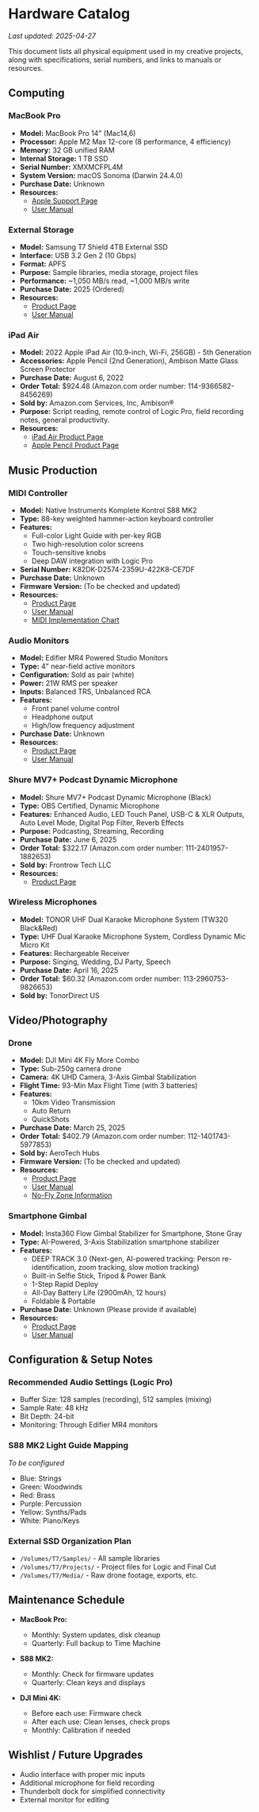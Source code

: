 # Hardware Catalog

*Last updated: 2025-04-27*

This document lists all physical equipment used in my creative projects, along with specifications, serial numbers, and links to manuals or resources.

## Computing

### MacBook Pro
- **Model:** MacBook Pro 14" (Mac14,6)
- **Processor:** Apple M2 Max 12-core (8 performance, 4 efficiency)
- **Memory:** 32 GB unified RAM
- **Internal Storage:** 1 TB SSD
- **Serial Number:** XMXMCFPL4M
- **System Version:** macOS Sonoma (Darwin 24.4.0)
- **Purchase Date:** Unknown
- **Resources:**
  - [Apple Support Page](https://support.apple.com/mac/macbook-pro)
  - [User Manual](https://support.apple.com/manuals/macbook-pro)

### External Storage
- **Model:** Samsung T7 Shield 4TB External SSD
- **Interface:** USB 3.2 Gen 2 (10 Gbps)
- **Format:** APFS
- **Purpose:** Sample libraries, media storage, project files
- **Performance:** ~1,050 MB/s read, ~1,000 MB/s write
- **Purchase Date:** 2025 (Ordered)
- **Resources:**
  - [Product Page](https://www.samsung.com/us/computing/memory-storage/portable-solid-state-drives/t7-shield-portable-ssd-4tb-blue-mu-pg4t0b-am/)
  - [User Manual](https://downloadcenter.samsung.com/content/UM/202202/20220211091747372/Portable_SSD_T7_Shield_User_Manual_EN.pdf)

### iPad Air
- **Model:** 2022 Apple iPad Air (10.9-inch, Wi-Fi, 256GB) - 5th Generation
- **Accessories:** Apple Pencil (2nd Generation), Ambison Matte Glass Screen Protector
- **Purchase Date:** August 6, 2022
- **Order Total:** $924.48 (Amazon.com order number: 114-9366582-8456269)
- **Sold by:** Amazon.com Services, Inc, Ambison®
- **Purpose:** Script reading, remote control of Logic Pro, field recording notes, general productivity.
- **Resources:**
  - [iPad Air Product Page](https://www.apple.com/ipad-air/)
  - [Apple Pencil Product Page](https://www.apple.com/apple-pencil/)

## Music Production

### MIDI Controller
- **Model:** Native Instruments Komplete Kontrol S88 MK2
- **Type:** 88-key weighted hammer-action keyboard controller
- **Features:**
  - Full-color Light Guide with per-key RGB
  - Two high-resolution color screens
  - Touch-sensitive knobs
  - Deep DAW integration with Logic Pro
- **Serial Number:** K82DK-D2574-2359U-422K8-CE7DF
- **Purchase Date:** Unknown
- **Firmware Version:** (To be checked and updated)
- **Resources:**
  - [Product Page](https://www.native-instruments.com/en/products/komplete/keyboards/komplete-kontrol-s88/)
  - [User Manual](https://www.native-instruments.com/fileadmin/ni_media/downloads/manuals/keyboards/KOMPLETE_KONTROL_S_MK2_Manual_English.pdf)
  - [MIDI Implementation Chart](https://www.native-instruments.com/fileadmin/ni_media/downloads/manuals/keyboards/KOMPLETE_KONTROL_S_MIDI_Implementation.pdf)

### Audio Monitors
- **Model:** Edifier MR4 Powered Studio Monitors
- **Type:** 4" near-field active monitors
- **Configuration:** Sold as pair (white)
- **Power:** 21W RMS per speaker
- **Inputs:** Balanced TRS, Unbalanced RCA
- **Features:**
  - Front panel volume control
  - Headphone output
  - High/low frequency adjustment
- **Purchase Date:** Unknown
- **Resources:**
  - [Product Page](https://www.edifier.com/product-mr4.html)
  - [User Manual](https://www.edifier.com/webimg/file/MR4%20Manual_EN_20211118.pdf)

### Shure MV7+ Podcast Dynamic Microphone
- **Model:** Shure MV7+ Podcast Dynamic Microphone (Black)
- **Type:** OBS Certified, Dynamic Microphone
- **Features:** Enhanced Audio, LED Touch Panel, USB-C & XLR Outputs, Auto Level Mode, Digital Pop Filter, Reverb Effects
- **Purpose:** Podcasting, Streaming, Recording
- **Purchase Date:** June 6, 2025
- **Order Total:** $322.17 (Amazon.com order number: 111-2401957-1882653)
- **Sold by:** Frontrow Tech LLC
- **Resources:**
  - [Product Page](https://www.shure.com/en-US/products/microphones/mv7plus)

### Wireless Microphones
- **Model:** TONOR UHF Dual Karaoke Microphone System (TW320 Black&Red)
- **Type:** UHF Dual Karaoke Microphone System, Cordless Dynamic Mic Micro Kit
- **Features:** Rechargeable Receiver
- **Purpose:** Singing, Wedding, DJ Party, Speech
- **Purchase Date:** April 16, 2025
- **Order Total:** $60.32 (Amazon.com order number: 113-2960753-9826653)
- **Sold by:** TonorDirect US

## Video/Photography

### Drone
- **Model:** DJI Mini 4K Fly More Combo
- **Type:** Sub-250g camera drone
- **Camera:** 4K UHD Camera, 3-Axis Gimbal Stabilization
- **Flight Time:** 93-Min Max Flight Time (with 3 batteries)
- **Features:**
  - 10km Video Transmission
  - Auto Return
  - QuickShots
- **Purchase Date:** March 25, 2025
- **Order Total:** $402.79 (Amazon.com order number: 112-1401743-5977853)
- **Sold by:** AeroTech Hubs
- **Firmware Version:** (To be checked and updated)
- **Resources:**
  - [Product Page](https://www.dji.com/mini-4k)
  - [User Manual](https://dl.djicdn.com/downloads/DJI_Mini_4K/20231115/DJI_Mini_4K_User_Manual_v1.0_en.pdf)
  - [No-Fly Zone Information](https://www.dji.com/flysafe/geo-map)

### Smartphone Gimbal
- **Model:** Insta360 Flow Gimbal Stabilizer for Smartphone, Stone Gray
- **Type:** AI-Powered, 3-Axis Stabilization smartphone stabilizer
- **Features:**
  - DEEP TRACK 3.0 (Next-gen, AI-powered tracking: Person re-identification, zoom tracking, slow motion tracking)
  - Built-in Selfie Stick, Tripod & Power Bank
  - 1-Step Rapid Deploy
  - All-Day Battery Life (2900mAh, 12 hours)
  - Foldable & Portable
- **Purchase Date:** Unknown (Please provide if available)
- **Resources:**
  - [Product Page](https://www.insta360.com/product/insta360-flow)
  - [User Manual](https://onlinemanual.insta360.com/flow/en-us)

## Configuration & Setup Notes

### Recommended Audio Settings (Logic Pro)
- Buffer Size: 128 samples (recording), 512 samples (mixing)
- Sample Rate: 48 kHz
- Bit Depth: 24-bit
- Monitoring: Through Edifier MR4 monitors

### S88 MK2 Light Guide Mapping
*To be configured*
- Blue: Strings
- Green: Woodwinds
- Red: Brass
- Purple: Percussion
- Yellow: Synths/Pads
- White: Piano/Keys

### External SSD Organization Plan
- `/Volumes/T7/Samples/` - All sample libraries
- `/Volumes/T7/Projects/` - Project files for Logic and Final Cut
- `/Volumes/T7/Media/` - Raw drone footage, exports, etc.

## Maintenance Schedule

- **MacBook Pro:**
  - Monthly: System updates, disk cleanup
  - Quarterly: Full backup to Time Machine

- **S88 MK2:**
  - Monthly: Check for firmware updates
  - Quarterly: Clean keys and displays

- **DJI Mini 4K:**
  - Before each use: Firmware check
  - After each use: Clean lenses, check props
  - Monthly: Calibration if needed

## Wishlist / Future Upgrades

- Audio interface with proper mic inputs
- Additional microphone for field recording
- Thunderbolt dock for simplified connectivity
- External monitor for editing
